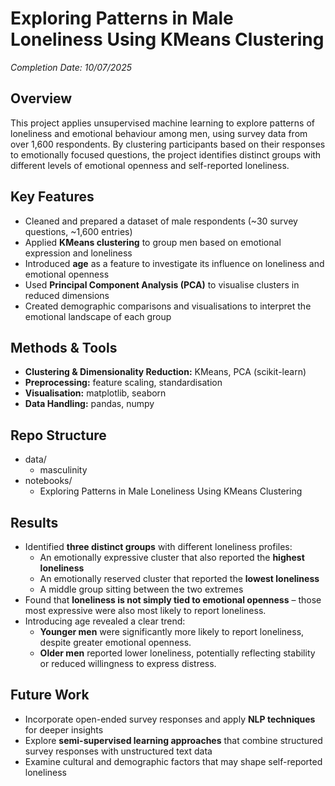 # Exploring Patterns in Male Loneliness Using KMeans Clustering

*Completion Date: 10/07/2025*

## Overview
This project applies unsupervised machine learning to explore patterns of loneliness and emotional behaviour among men, using survey data from over 1,600 respondents. By clustering participants based on their responses to emotionally focused questions, the project identifies distinct groups with different levels of emotional openness and self-reported loneliness.

## Key Features
- Cleaned and prepared a dataset of male respondents (~30 survey questions, ~1,600 entries)
- Applied **KMeans clustering** to group men based on emotional expression and loneliness
- Introduced **age** as a feature to investigate its influence on loneliness and emotional openness
- Used **Principal Component Analysis (PCA)** to visualise clusters in reduced dimensions
- Created demographic comparisons and visualisations to interpret the emotional landscape of each group

## Methods & Tools
- **Clustering & Dimensionality Reduction:** KMeans, PCA (scikit-learn)  
- **Preprocessing:** feature scaling, standardisation  
- **Visualisation:** matplotlib, seaborn  
- **Data Handling:** pandas, numpy  

## Repo Structure
- data/
  - masculinity
- notebooks/
  - Exploring Patterns in Male Loneliness Using KMeans Clustering

## Results
- Identified **three distinct groups** with different loneliness profiles:  
  - An emotionally expressive cluster that also reported the **highest loneliness**  
  - An emotionally reserved cluster that reported the **lowest loneliness**  
  - A middle group sitting between the two extremes  
- Found that **loneliness is not simply tied to emotional openness** – those most expressive were also most likely to report loneliness.  
- Introducing age revealed a clear trend:  
  - **Younger men** were significantly more likely to report loneliness, despite greater emotional openness.  
  - **Older men** reported lower loneliness, potentially reflecting stability or reduced willingness to express distress.  

## Future Work
- Incorporate open-ended survey responses and apply **NLP techniques** for deeper insights  
- Explore **semi-supervised learning approaches** that combine structured survey responses with unstructured text data  
- Examine cultural and demographic factors that may shape self-reported loneliness  
